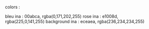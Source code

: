 colors :

bleu ina : 00abca, rgba(0,171,202,255)
rose ina : e1008d, rgba(225,0,141,255)
background ina : eceaea, rgba(236,234,234,255)